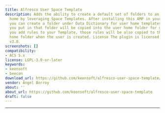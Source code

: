 ```yaml
---
title: Alfresco User Space Template
description: Adds the ability to create a default set of folders to an Alfresco user
  home by leveraging Space Templates. After installing this AMP in your Alfresco WAR,
  you can create a folder under Data Dictionary for user home templates. Then, anything
  you put in that folder will be copied into the user home folder for new users. If
  you add rules to your Template, those rules will be also copied to the new user
  home folder when the user is created. License The plugin is licensed under the LGPL
  v3.0.
screenshots: []
compatibility:
- ACS 5.x
license: LGPL-3.0-or-later
keywords:
- keensoft
- beecon
download_url: https://github.com/keensoft/alfresco-user-space-template/releases
vendor: Angel Borroy ‌
about: ''
about_url: https://github.com/keensoft/alfresco-user-space-template
draft: false
---
```

---
